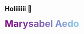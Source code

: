 ## Holiiiiii 👋

<span style="background: linear-gradient(to right, purple, skyblue); -webkit-background-clip: text; color: transparent; font-size: 30px; font-weight: bold;">
Marysabel Aedo
</span>
<!--
**MaryAedo/MaryAedo** is a ✨ _special_ ✨ repository because its `README.md` (this file) appears on your GitHub profile.

Here are some ideas to get you started:

- 🔭 I’m currently working on ...
- 🌱 I’m currently learning ...
- 👯 I’m looking to collaborate on ...
- 🤔 I’m looking for help with ...
- 💬 Ask me about ...
- 📫 How to reach me: ...
- 😄 Pronouns: ...
- ⚡ Fun fact: ...
-->
